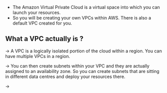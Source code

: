 * The Amazon Virtual Private Cloud is a virtual space into which you can launch your resources.
* So you will be creating your own VPCs within AWS. There is also a default VPC created for you.



## What a VPC actually is ? ##

-> A VPC is a logically isolated portion of the cloud within a region. You can have multiple VPCs in a region. <br>

-> You can then create subnets within your VPC and they are actually assigned to an availability zone. So you can create subnets that are sitting in different data centres and deploy your resources there. <br>

->

